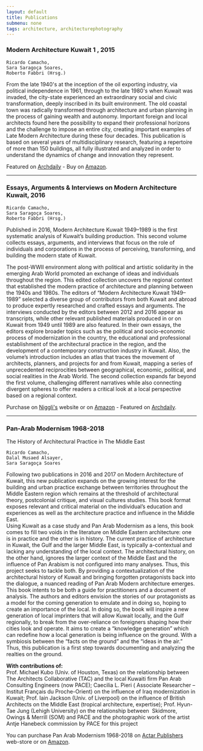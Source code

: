 ```yaml
---
layout: default
title: Publications
submenu: none
tags: architecture, architecturephotography
---
```


### Modern Architecture Kuwait  1 , 2015

	Ricardo Camacho, 
	Sara Saragoça Soares, 
	Roberto Fabbri (Hrsg.)

From the late 1940's at the inception of the oil exporting industry, via political independence in 1961, through to the late 1980's when Kuwait was invaded, the city-state experienced an extraordinary social and civic transformation, deeply inscribed in its built environment. The old coastal town was radically transformed through architecture and urban planning in the process of gaining wealth and autonomy. Important foreign and local architects found here the possibility to expand their professional horizons and the challenge to impose an entire city, creating important examples of Late Modern Architecture during these four decades. This publication is based on several years of multidisciplinary research, featuring a repertoire of more than 150 buildings, all fully illustrated and analyzed in order to understand the dynamics of change and innovation they represent.

Featured on [Archdaily](https://www.archdaily.com/910163/modern-architecture-kuwait-1949-1989) - Buy on [Amazon](https://www.amazon.com/gp/product/3721209486/ref=as_li_tl?ie=UTF8&creativeASIN=3721209486&linkCode=as2&tag=arch05-20).


---


### Essays, Arguments & Interviews on Modern Architecture Kuwait, 2016

	Ricardo Camacho, 
	Sara Saragoça Soares, 
	Roberto Fabbri (Hrsg.)

Published in 2016, Modern Architecture Kuwait 1949–1989 is the first systematic analysis of Kuwait’s building production. This second volume collects essays, arguments, and interviews that focus on the role of individuals and corporations in the process of perceiving, transforming, and building the modern state of Kuwait.

The post-WWII environment along with political and artistic solidarity in the emerging Arab World promoted an exchange of ideas and individuals throughout the region. This edited collection uncovers the regional context that established the modern practice of architecture and planning between the 1940s and 1980s. The editors of “Modern Architecture Kuwait 1949–1989” selected a diverse group of contributors from both Kuwait and abroad to produce expertly researched and crafted essays and arguments. The interviews conducted by the editors between 2012 and 2016 appear as transcripts, while other relevant published materials produced in or on Kuwait from 1949 until 1989 are also featured. In their own essays, the editors explore broader topics such as the political and socio-economic process of modernization in the country, the educational and professional establishment of the architectural practice in the region, and the development of a contemporary construction industry in Kuwait. Also, the volume’s introduction includes an atlas that traces the movement of architects, planners, and projects for and from Kuwait, mapping a series of unprecedented reciprocities between geographical, economic, political, and social realities in the Arab World. The second collection expands far beyond the first volume, challenging different narratives while also connecting divergent spheres to offer readers a critical look at a local perspective based on a regional context.

Purchase on [Niggli's](https://www.amazon.com/Essays-Arguments-Interviews-Modern-Architecture/dp/3721209583) website or on [Amazon](https://www.niggli.ch/en/produkt/modern-architecture-kuwait-vol-2/) - Featured on [Archdaily](https://www.archdaily.com/923553/modern-architecture-kuwait-essays-arguments-interviews).


---


### Pan-Arab Modernism 1968-2018

The History of Architectural Practice in The Middle East

	Ricardo Camacho, 
	Dalal Musaed Alsayer, 
	Sara Saragoça Soares

Following two publications in 2016 and 2017 on Modern Architecture of Kuwait, this new publication expands on the growing interest for the building and urban practice exchange between territories throughout the Middle Eastern region which remains at the threshold of architectural theory, postcolonial critique, and visual cultures studies. This book format exposes relevant and critical material on the individual’s education and experiences as well as the architecture practice and influence in the Middle East.  
Using Kuwait as a case study and Pan Arab Modernism as a lens, this book comes to fill two voids in the literature on Middle Eastern architecture: one is in practice and the other is in history. The current practice of architecture in Kuwait, the Gulf and the larger Middle East, is typically a-contextual and lacking any understanding of the local context. The architectural history, on the other hand, ignores the larger context of the Middle East and the influence of Pan Arabism is not configured into many analyses. Thus, this project seeks to tackle both. By providing a contextualization of the architectural history of Kuwait and bringing forgotten protagonists back into the dialogue, a nuanced reading of Pan Arab Modern architecture emerges.  
This book intents to be both a guide for practitioners and a document of analysis. The authors and editors envision the stories of our protagonists as a model for the coming generation to emulate and in doing so, hoping to create an importance of the local. In doing so, the book will inspire a new generation of local imprinters that will allow Kuwait locally, and the Gulf regionally, to break from the over-reliance on foreigners shaping how their cities look and operate. It aims to create a “knowledge generation” which can redefine how a local generation is being influence on the ground. With a symbiosis between the “facts on the ground” and the “ideas in the air.” Thus, this publication is a first step towards documenting and analyzing the realties on the ground.

**With contributions of:**  
Prof. Michael Kubo (Univ. of Houston, Texas) on the relationship between The Architects Collaborative (TAC) and the local Kuwaiti firm Pan Arab Consulting Engineers (now PACE); Caecilia L. Pieri ( Associate Researcher – Institut Français du Proche-Orient) on the influence of Iraq modernization in Kuwait; Prof. Iain Jackson (Univ. of Liverpool) on the influence of British Architects on the Middle East (tropical architecture, expertise); Prof. Hyun-Tae Jung (Lehigh University) on the relationship between  Skidmore, Owings & Merrill (SOM) and PACE and the photographic work of the artist Antje Hanebeck commission by PACE for this project


You can purchase Pan Arab Modernism 1968-2018 on [Actar Publishers](https://actar.com/product/pan-arab-modernism-1968-2018/) web-store
or on [Amazon](https://www.amazon.com/Pan-Arab-Modernism-1968-2018-Architectural-Practice/dp/1948765276). 



